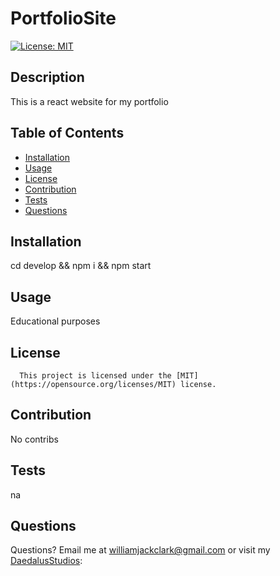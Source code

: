 # PortfolioSite
  [![License: MIT](https://img.shields.io/badge/License-MIT-yellow.svg)](https://opensource.org/licenses/MIT)
  ## Description
  This is a react website for my portfolio
  ## Table of Contents
  * [Installation](#installation)
  * [Usage](#usage)
  * [License](#license)
  * [Contribution](#contribution)
  * [Tests](#tests)
  * [Questions](#questions)
   
  ## Installation
  cd develop && npm i && npm start

  ## Usage
  Educational purposes

  ## License
      This project is licensed under the [MIT](https://opensource.org/licenses/MIT) license.

  ## Contribution
  No contribs

  ## Tests
  na

  ## Questions
  Questions?  Email me at williamjackclark@gmail.com or visit my [DaedalusStudios](GitHub):
  
